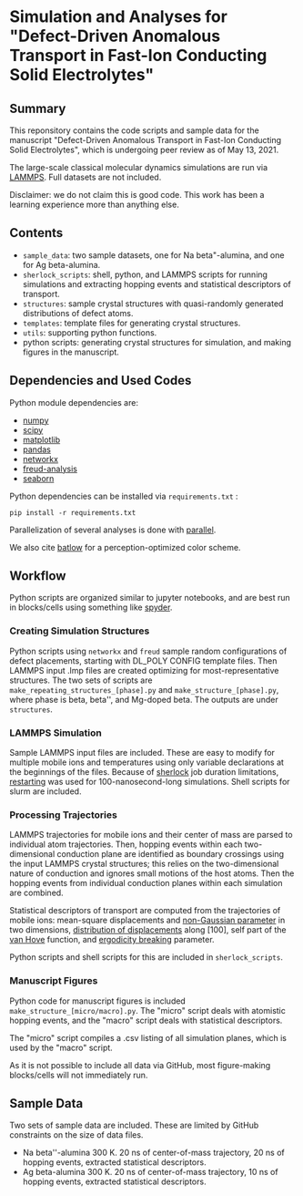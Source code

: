# Simulation and Analyses for "Defect-Driven Anomalous Transport in Fast-Ion Conducting Solid Electrolytes"

## Summary

This reponsitory contains the code scripts and sample data for the manuscript "Defect-Driven Anomalous Transport in Fast-Ion Conducting Solid Electrolytes", which is undergoing peer review as of May 13, 2021.

The large-scale classical molecular dynamics simulations are run via [LAMMPS](https://lammps.sandia.gov). Full datasets are not included.

Disclaimer: we do not claim this is good code. This work has been a learning experience more than anything else.

## Contents

- ```sample_data```: two sample datasets, one for Na beta"-alumina, and one for Ag beta-alumina.
- ```sherlock_scripts```: shell, python, and LAMMPS scripts for running simulations and extracting hopping events and statistical descriptors of transport.
- ```structures```: sample crystal structures with quasi-randomly generated distributions of defect atoms.
- ```templates```: template files for generating crystal structures.
- ```utils```: supporting python functions.
- python scripts: generating crystal structures for simulation, and making figures in the manuscript.

## Dependencies and Used Codes

Python module dependencies are:

- [numpy](https://pypi.org/project/numpy/)
- [scipy](https://pypi.org/project/scipy/)
- [matplotlib](https://pypi.org/project/matplotlib/)
- [pandas](https://pypi.org/project/pandas/)
- [networkx](https://pypi.org/project/networkx/)
- [freud-analysis](https://pypi.org/project/freud-analysis/)
- [seaborn](https://pypi.org/project/seaborn/)

Python dependencies can be installed via ```requirements.txt``` :
```
pip install -r requirements.txt
```

Parallelization of several analyses is done with [parallel](https://www.gnu.org/software/parallel/).

We also cite [batlow](https://www.fabiocrameri.ch/batlow/) for a perception-optimized color scheme.

## Workflow

Python scripts are organized similar to jupyter notebooks, and are best run in blocks/cells using something like [spyder](https://www.spyder-ide.org/).

### Creating Simulation Structures

Python scripts using ```networkx``` and ```freud``` sample random configurations of defect placements, starting with DL_POLY CONFIG template files. Then LAMMPS input .lmp files are created optimizing for most-representative structures. The two sets of scripts are ```make_repeating_structures_[phase].py``` and ```make_structure_[phase].py```, where phase is beta, beta'', and Mg-doped beta. The outputs are under ```structures```.

### LAMMPS Simulation

Sample LAMMPS input files are included. These are easy to modify for multiple mobile ions and temperatures using only variable declarations at the beginnings of the files. Because of [sherlock](https://sherlock.stanford.edu) job duration limitations, [restarting](https://lammps.sandia.gov/doc/restart.html) was used for 100-nanosecond-long simulations. Shell scripts for slurm are included.

### Processing Trajectories

LAMMPS trajectories for mobile ions and their center of mass are parsed to individual atom trajectories. Then, hopping events within each two-dimensional conduction plane are identified as boundary crossings using the input LAMMPS crystal structures; this relies on the two-dimensional nature of conduction and ignores small motions of the host atoms. Then the hopping events from individual conduction planes within each simulation are combined.

Statistical descriptors of transport are computed from the trajectories of mobile ions: mean-square displacements and [non-Gaussian parameter](sherlock_scripts/shell_scripts/parse-r2a2-2d.sh) in two dimensions, [distribution of displacements](sherlock_scripts/shell_scripts/parse-dx.sh) along [100], self part of the [van Hove](sherlock_scripts/shell_scripts/calc-vanhove.sh) function, and [ergodicity breaking](sherlock_scripts/shell_scripts/parse-eb.sh) parameter.

Python scripts and shell scripts for this are included in ```sherlock_scripts```.

### Manuscript Figures

Python code for manuscript figures is included ```make_structure_[micro/macro].py```. The "micro" script deals with atomistic hopping events, and the "macro" script deals with statistical descriptors.

The "micro" script compiles a .csv listing of all simulation planes, which is used by the "macro" script.

As it is not possible to include all data via GitHub, most figure-making blocks/cells will not immediately run.

## Sample Data

Two sets of sample data are included. These are limited by GitHub constraints on the size of data files.
- Na beta''-alumina 300 K. 20 ns of center-of-mass trajectory, 20 ns of hopping events, extracted statistical descriptors.
- Ag beta-alumina 300 K. 20 ns of center-of-mass trajectory, 10 ns of hopping events, extracted statistical descriptors.
